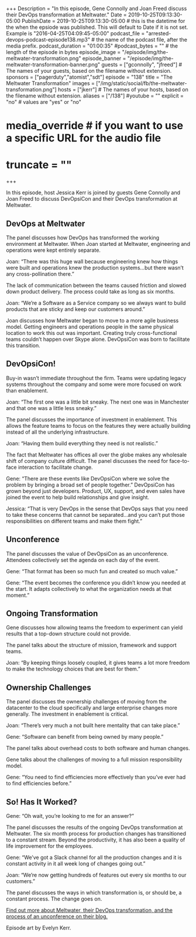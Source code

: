 +++
Description = "In this episode, Gene Connolly and Joan Freed discuss their DevOps transformation at Meltwater."
Date = 2019-10-25T09:13:30-05:00
PublishDate = 2019-10-25T09:13:30-05:00 # this is the datetime for the when the epsiode was published. This will default to Date if it is not set. Example is "2016-04-25T04:09:45-05:00"
podcast_file = "arrested-devops-podcast-episode138.mp3" # the name of the podcast file, after the media prefix.
podcast_duration = "01:00:35"
#podcast_bytes = "" # the length of the episode in bytes
episode_image = "/episode/img/the-meltwater-transformation.png"
episode_banner = "/episode/img/the-meltwater-transformation-banner.png"
guests = ["gconnolly", "jfreed"] # The names of your guests, based on the filename without extension.
sponsors = ["pagerduty","atomist","sdt"]
episode = "138"
title = "The Meltwater Transformation"
images = ["/img/static/social/fb/the-meltwater-transformation.png"]
hosts = ["jkerr"] # The names of your hosts, based on the filename without extension.
aliases = ["/138"]
#youtube = ""
explicit = "no" # values are "yes" or "no"
# media_override # if you want to use a specific URL for the audio file
# truncate = ""
+++

In this episode, host Jessica Kerr is joined by guests Gene Connolly and Joan Freed to discuss DevOpsiCon and their DevOps transformation at Meltwater.

## DevOps at Meltwater

The panel discusses how DevOps has transformed the working environment at Meltwater.  When Joan started at Meltwater, engineering and operations were kept entirely separate.

Joan: “There was this huge wall because engineering knew how things were built and operations knew the production systems...but there wasn’t any cross-pollination there.”

The lack of communication between the teams caused friction and slowed down product delivery. The process could take as long as six months.

Joan: “We’re a Software as a Service company so we always want to build products that are sticky and keep our customers around.” 

Joan discusses how Meltwater began to move to a more agile business model. Getting engineers and operations people in the same physical location to work this out was important. Creating truly cross-functional teams couldn’t happen over Skype alone. DevOpsiCon was born to facilitate this transition.

## DevOpsiCon!

Buy-in wasn’t immediate throughout the firm. Teams were updating legacy systems throughout the company and some were more focused on work than enablement.

Joan: “The first one was a little bit sneaky. The next one was in Manchester and that one was a little less sneaky.”

The panel discusses the importance of investment in enablement. This allows the feature teams to focus on the features they were actually building instead of all the underlying infrastructure.

Joan: “Having them build everything they need is not realistic.”

The fact that Meltwater has offices all over the globe makes any wholesale shift of company culture difficult. The panel discusses the need for face-to-face interaction to facilitate change.

Gene: “There are these events like DevOpsiCon where we solve the problem by bringing a broad set of people together.”
DevOpsiCon has grown beyond just developers. Product, UX, support, and even sales have joined the event to help build relationships and give insight.

Jessica: “That is very DevOps in the sense that DevOps says that you need to take these concerns that cannot be separated...and you can’t put those responsibilities on different teams and make them fight.”

## Unconference

The panel discusses the value of DevOpsiCon as an unconference. Attendees collectively set the agenda on each day of the event. 

Gene: “That format has been so much fun and created so much value.”

Gene: “The event becomes the conference you didn’t know you needed at the start. It adapts collectively to what the organization needs at that moment.”

## Ongoing Transformation

Gene discusses how allowing teams the freedom to experiment can yield results that a top-down structure could not provide. 

The panel talks about the structure of mission, framework and support teams. 

Joan: “By keeping things loosely coupled, it gives teams a lot more freedom to make the technology choices that are best for them.”

## Ownership Challenges

The panel discusses the ownership challenges of moving from the datacenter to the cloud specifically and large enterprise changes more generally. The investment in enablement is critical.

Joan: “There’s very much a not built here mentality that can take place.”

Gene: “Software can benefit from being owned by many people.”

The panel talks about overhead costs to both software and human changes. 

Gene talks about the challenges of moving to a full mission responsibility model.

Gene: “You need to find efficiencies more effectively than you’ve ever had to find efficiencies before.”

## So! Has It Worked?

Gene: “Oh wait, you’re looking to me for an answer?”

The panel discusses the results of the ongoing DevOps transformation at Meltwater. The six month process for production changes has transitioned to a constant stream. Beyond the productivity, it has also been a quality of life improvement for the employees.

Gene: “We’ve got a Slack channel for all the production changes and it is constant activity in it all week long of changes going out.”

Joan: “We’re now getting hundreds of features out every six months to our customers.”

The panel discusses the ways in which transformation is, or should be, a constant process. The change goes on. 

[Find out more about Meltwater, their DevOps transformation, and the process of an unconference on their blog.](https://underthehood.meltwater.com/)

Episode art by Evelyn Kerr.
